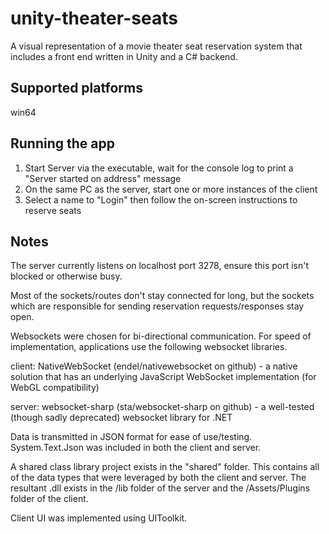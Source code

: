 # unity-theater-seats

A visual representation of a movie theater seat reservation system that includes a front end written in Unity and a C# backend.

## Supported platforms
win64

## Running the app
1. Start Server via the executable, wait for the console log to print a "Server started on address" message
2. On the same PC as the server, start one or more instances of the client
3. Select a name to "Login" then follow the on-screen instructions to reserve seats

## Notes
The server currently listens on localhost port 3278, ensure this port isn't blocked or otherwise busy.

Most of the sockets/routes don't stay connected for long, but the sockets which are responsible for sending reservation requests/responses stay open.

Websockets were chosen for bi-directional communication. For speed of implementation, applications use the following websocket libraries.

client: NativeWebSocket (endel/nativewebsocket on github) - a native solution that has an underlying JavaScript WebSocket implementation (for WebGL compatibility)

server: websocket-sharp (sta/websocket-sharp on github) - a well-tested (though sadly deprecated) websocket library for .NET

Data is transmitted in JSON format for ease of use/testing. System.Text.Json was included in both the client and server.

A shared class library project exists in the "shared" folder. This contains all of the data types that were leveraged by both the client and server.
The resultant .dll exists in the /lib folder of the server and the /Assets/Plugins folder of the client.

Client UI was implemented using UIToolkit.
